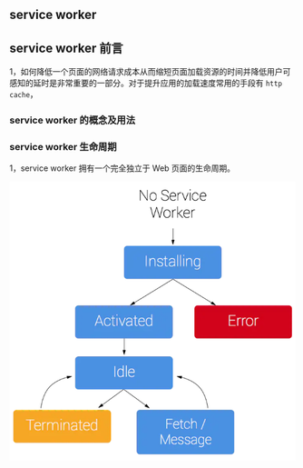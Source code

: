 ## service worker

## service worker 前言

1，如何降低一个页面的网络请求成本从而缩短页面加载资源的时间并降低用户可感知的延时是非常重要的一部分。对于提升应用的加载速度常用的手段有 `http cache`，

### service worker 的概念及用法

### service worker 生命周期

1，service worker 拥有一个完全独立于 Web 页面的生命周期。

![service sorker](./image/life.webp)

